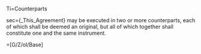 Ti=Counterparts

sec={_This_Agreement} may be executed in two or more counterparts, each of which shall be deemed an original, but all of which together shall constitute one and the same instrument.

=[G/Z/ol/Base]
